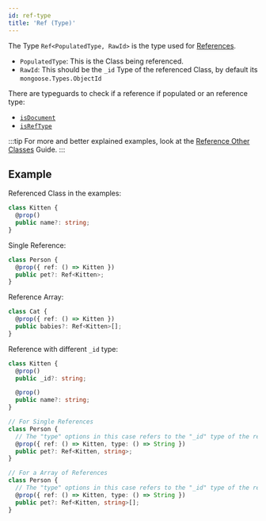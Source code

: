 ```yaml
---
id: ref-type
title: 'Ref (Type)'
---
```


The Type `Ref<PopulatedType, RawId>` is the type used for [References](https://mongoosejs.com/docs/populate.html).

- `PopulatedType`: This is the Class being referenced.
- `RawId`: This should be the `_id` Type of the referenced Class, by default its `mongoose.Types.ObjectId`

There are typeguards to check if a reference if populated or an reference type:

- [`isDocument`](../functions/typeguards/isDocument.md)
- [`isRefType`](../functions/typeguards/isRefType.md)

:::tip
For more and better explained examples, look at the [Reference Other Classes](../../guides/advanced/reference-other-classes.md) Guide.
:::

## Example

Referenced Class in the examples:

```ts
class Kitten {
  @prop()
  public name?: string;
}
```

Single Reference:

```ts
class Person {
  @prop({ ref: () => Kitten })
  public pet?: Ref<Kitten>;
}
```

Reference Array:

```ts
class Cat {
  @prop({ ref: () => Kitten })
  public babies?: Ref<Kitten>[];
}
```

Reference with different `_id` type:

```ts
class Kitten {
  @prop()
  public _id?: string;

  @prop()
  public name?: string;
}

// For Single References
class Person {
  // The "type" options in this case refers to the "_id" type of the referenced class, by default it will be "ObjectId"
  @prop({ ref: () => Kitten, type: () => String })
  public pet?: Ref<Kitten, string>;
}

// For a Array of References
class Person {
  // The "type" options in this case refers to the "_id" type of the referenced class, by default it will be "ObjectId"
  @prop({ ref: () => Kitten, type: () => String })
  public pet?: Ref<Kitten, string>[];
}
```
